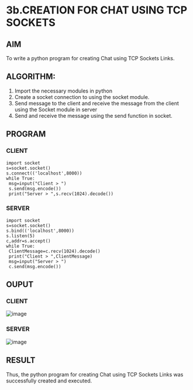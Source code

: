 # 3b.CREATION FOR CHAT USING TCP SOCKETS
## AIM
To write a python program for creating Chat using TCP Sockets Links.
## ALGORITHM:
1. Import the necessary modules in python
2. Create a socket connection to using the socket module.
3. Send message to the client and receive the message from the client using the Socket module in
 server
4. Send and receive the message using the send function in socket.
## PROGRAM
### CLIENT
```
import socket
s=socket.socket()
s.connect(('localhost',8000))
while True:
 msg=input("Client > ")
 s.send(msg.encode())
 print("Server > ",s.recv(1024).decode())
```
### SERVER
```
import socket
s=socket.socket()
s.bind(('localhost',8000))
s.listen(5)
c,addr=s.accept()
while True:
 ClientMessage=c.recv(1024).decode()
 print("Client > ",ClientMessage)
 msg=input("Server > ")
 c.send(msg.encode())
```
## OUPUT

### CLIENT
![image](https://github.com/KALIKIRIVAISHNAVI/3b_CHAT_USING_TCP_SOCKETS/assets/152273289/9100f95f-bfa3-4526-ba88-cba825f0aef4)
### SERVER
![image](https://github.com/KALIKIRIVAISHNAVI/3b_CHAT_USING_TCP_SOCKETS/assets/152273289/4ad75060-3124-4823-9bae-b2ca94ed6177)
## RESULT
Thus, the python program for creating Chat using TCP Sockets Links was successfully 
created and executed.
